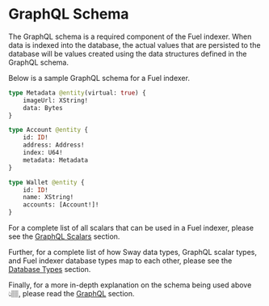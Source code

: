 # GraphQL Schema

The GraphQL schema is a required component of the Fuel indexer. When data is indexed into the database, the actual values that are persisted to the database will be values created using the data structures defined in the GraphQL schema.

Below is a sample GraphQL schema for a Fuel indexer.

```graphql
type Metadata @entity(virtual: true) {
    imageUrl: XString!
    data: Bytes
}

type Account @entity {
    id: ID!
    address: Address!
    index: U64!
    metadata: Metadata
}

type Wallet @entity {
    id: ID!
    name: XString!
    accounts: [Account!]!
}
```

For a complete list of all scalars that can be used in a Fuel indexer, please see the [GraphQL Scalars](../designing-a-schema/scalars.md) section.

Further, for a complete list of how Sway data types, GraphQL scalar types, and Fuel indexer database types map to each other, please see the [Database Types](../storing-records/index.md) section.

Finally, for a more in-depth explanation on the schema being used above 👆🏽, please read the [GraphQL](./../designing-a-schema/index.md) section.
